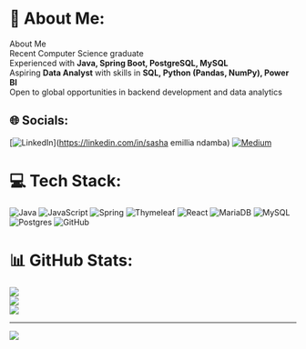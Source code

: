 # 💫 About Me:
 About Me  <br>Recent Computer Science graduate  <br>Experienced with **Java, Spring Boot, PostgreSQL, MySQL**  <br>Aspiring **Data Analyst** with skills in **SQL, Python (Pandas, NumPy), Power BI**  <br>Open to global opportunities in backend development and data analytics  <br>


## 🌐 Socials:
[![LinkedIn](https://img.shields.io/badge/LinkedIn-%230077B5.svg?logo=linkedin&logoColor=white)](https://linkedin.com/in/sasha emillia ndamba) [![Medium](https://img.shields.io/badge/Medium-12100E?logo=medium&logoColor=white)](https://medium.com/@sasha) 

# 💻 Tech Stack:
![Java](https://img.shields.io/badge/java-%23ED8B00.svg?style=for-the-badge&logo=openjdk&logoColor=white) ![JavaScript](https://img.shields.io/badge/javascript-%23323330.svg?style=for-the-badge&logo=javascript&logoColor=%23F7DF1E) ![Spring](https://img.shields.io/badge/spring-%236DB33F.svg?style=for-the-badge&logo=spring&logoColor=white) ![Thymeleaf](https://img.shields.io/badge/Thymeleaf-%23005C0F.svg?style=for-the-badge&logo=Thymeleaf&logoColor=white) ![React](https://img.shields.io/badge/react-%2320232a.svg?style=for-the-badge&logo=react&logoColor=%2361DAFB) ![MariaDB](https://img.shields.io/badge/MariaDB-003545?style=for-the-badge&logo=mariadb&logoColor=white) ![MySQL](https://img.shields.io/badge/mysql-4479A1.svg?style=for-the-badge&logo=mysql&logoColor=white) ![Postgres](https://img.shields.io/badge/postgres-%23316192.svg?style=for-the-badge&logo=postgresql&logoColor=white) ![GitHub](https://img.shields.io/badge/github-%23121011.svg?style=for-the-badge&logo=github&logoColor=white)
# 📊 GitHub Stats:
![](https://github-readme-stats.vercel.app/api?username=sashahh&theme=dark&hide_border=false&include_all_commits=false&count_private=false)<br/>
![](https://nirzak-streak-stats.vercel.app/?user=sashahh&theme=dark&hide_border=false)<br/>
![](https://github-readme-stats.vercel.app/api/top-langs/?username=sashahh&theme=dark&hide_border=false&include_all_commits=false&count_private=false&layout=compact)

---
[![](https://visitcount.itsvg.in/api?id=sashahh&icon=0&color=0)](https://visitcount.itsvg.in)

<!-- Proudly created with GPRM ( https://gprm.itsvg.in ) -->
